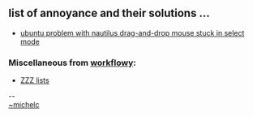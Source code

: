 ---
---
## list of annoyance and their solutions ...


* [ubuntu problem with nautilus drag-and-drop mouse stuck in select mode](mouse-stuck.html)





### Miscellaneous from [workflowy](https://workflowy.com/#/d15c669d50ac):

 * [ZZZ lists](https://workflowy.com/s/zzz/a81aB20G9AH5LTIe)






--&nbsp;<br>
[~michelc](https://workflowy.com/#/543361208bf6)
